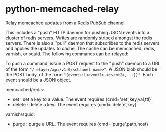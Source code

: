 # python-memcached-relay
Relay memcached updates from a Redis PubSub channel

This includes a "push" HTTP daemon for pushing JSON events into a cluster of redis servers. Writes are randomly striped amongst the redis servers. There is also a "pull" daemon that subscribes to the redis servers and applies the updates to cache. The cache can be memcached, redis, varnish, or squid. The following commands can be relayed:

To push a command, issue a POST request to the "push" daemon to a URL of the form ```"/relayer/api/v1.0/<channel name>"```. A JSON blob should be the POST body, of the form ```"{events:[<event1>,<event2>,...]}"```. Each event should be a JSON object.

memcached/redis:
- set    : set a key to a value. The event requires {cmd='set',key,val,ttl}
- delete : delete a key. The event requires {cmd='delete',key}
  
varnish/squid:
- purge : purge a URL. The event requires {cmd='purge',path,host}
